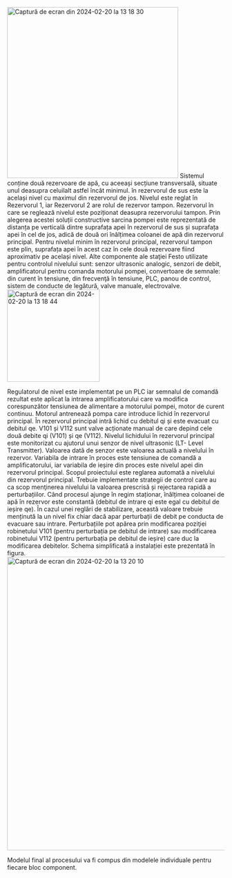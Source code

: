 <img width="396" alt="Captură de ecran din 2024-02-20 la 13 18 30" src="https://github.com/chiriacdaria/tanks-level-control/assets/99746700/1aaad3ee-1ad3-4073-94b8-289c6783748e">
Sistemul conține două rezervoare de apă, cu aceeași secțiune transversală, situate unul deasupra celuilalt astfel încât minimul.
în rezervorul de sus este la același nivel cu maximul din rezervorul de jos. Nivelul este reglat în Rezervorul 1, iar Rezervorul 2 are rolul de rezervor tampon. 
Rezervorul în care se reglează nivelul este poziționat deasupra rezervorului tampon. Prin alegerea acestei soluții constructive sarcina pompei este reprezentată de distanța pe verticală dintre suprafața apei în rezervorul de sus și suprafața apei în cel de jos, adică de două ori înălțimea coloanei de apă din rezervorul principal.
Pentru nivelul minim în rezervorul principal, rezervorul tampon este plin, suprafața apei în acest caz în cele două rezervoare fiind aproximativ pe același nivel.
Alte componente ale staţiei Festo utilizate pentru controlul nivelului sunt: senzor ultrasonic analogic, senzori de debit, amplificatorul pentru comanda motorului pompei, convertoare de semnale: din curent în tensiune, din frecvenţă în tensiune, PLC, panou de control, sistem de conducte de legătură, valve manuale, electrovalve.

<img width="214" alt="Captură de ecran din 2024-02-20 la 13 18 44" src="https://github.com/chiriacdaria/tanks-level-control/assets/99746700/2de33f32-a22e-4e2b-9a69-f53dff4c07c3">

Regulatorul de nivel este implementat pe un PLC iar semnalul de comandă rezultat este aplicat la intrarea amplificatorului care va modifica corespunzător tensiunea de alimentare a motorului pompei, motor de curent continuu. Motorul antrenează pompa care introduce lichid în rezervorul principal. În rezervorul principal intră lichid cu debitul qi și este evacuat cu debitul qe. V101 și V112 sunt valve acționate manual de care depind cele două debite qi (V101) și qe (V112). Nivelul lichidului în rezervorul principal este monitorizat cu ajutorul unui senzor de nivel ultrasonic (LT- Level Transmitter). Valoarea dată de senzor este valoarea actuală a nivelului în rezervor.
Variabila de intrare în proces este tensiunea de comandă a amplificatorului, iar variabila de ieșire din proces este nivelul apei din rezervorul principal.
Scopul proiectului este reglarea automată a nivelului din rezervorul principal. Trebuie implementate strategii de control care au ca scop menţinerea nivelului la valoarea prescrisă și rejectarea rapidă a perturbațiilor.
Când procesul ajunge în regim staționar, înălțimea coloanei de apă în rezervor este constantă (debitul de intrare qi este egal cu debitul de ieșire qe). În cazul unei reglări de stabilizare, această valoare trebuie menținută la un nivel fix chiar dacă apar perturbații de debit pe
conducta de evacuare sau intrare. Perturbațiile pot apărea prin modificarea poziţiei robinetului V101 (pentru perturbația pe debitul de intrare) sau modificarea robinetului V112 (pentru perturbația pe debitul de ieșire) care duc la modificarea debitelor.
Schema simplificată a instalației este prezentată în figura.
<img width="680" alt="Captură de ecran din 2024-02-20 la 13 20 10" src="https://github.com/chiriacdaria/tanks-level-control/assets/99746700/86843017-cf4e-4cab-9c80-a034d4f611e8">

Modelul final al procesului va fi compus din modelele individuale pentru fiecare bloc component.
